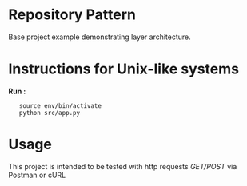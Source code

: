 # Repository Pattern
Base project example demonstrating layer architecture.


# Instructions for Unix-like systems
 **Run :**
 ```
    source env/bin/activate
    python src/app.py
 ```

# Usage
This project is intended to be tested with http requests *GET/POST* via Postman or cURL